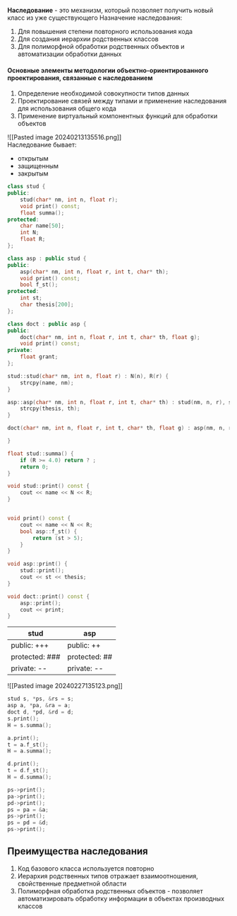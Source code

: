 **Наследование** - это механизм, который позволяет получить новый класс из уже существующего
Назначение наследования:
1. Для повышения степени повторного использования кода
2. Для создания иерархии родственных классов
3. Для полиморфной обработки родственных объектов и автоматизации обработки данных
#### Основные элементы методологии объектно-ориентированного проектирования, связанные с наследованием
1. Определение необходимой совокупности типов данных
2. Проектирование связей между типами и применение наследования для использования общего кода
3. Применение виртуальный компонентных функций для обработки объектов  

![[Pasted image 20240213135516.png]]  
Наследование бывает:
- открытым
- защищенным
- закрытым
```cpp
class stud {
public:
	stud(char* nm, int n, float r);
	void print() const;
	float summa();
protected:
	char name[50];
	int N;
	float R;
};

class asp : public stud {
public:
	asp(char* nm, int n, float r, int t, char* th);
	void print() const;
	bool f_st();
protected:
	int st;
	char thesis[200];
};

class doct : public asp {
public:
	doct(char* nm, int n, float r, int t, char* th, float g);
	void print() const;
private:
	float grant;
};

stud::stud(char* nm, int n, float r) : N(n), R(r) {
	strcpy(name, nm);
}

asp::asp(char* nm, int n, float r, int t, char* th) : stud(nm, n, r), st(t) {
	strcpy(thesis, th);
}

doct(char* nm, int n, float r, int t, char* th, float g) : asp(nm, n, r, t, th), grant(g) {

}

float stud::summa() {
	if (R >= 4.0) return ? ;
	return 0;
}

void stud::print() const {
	cout << name << N << R;
}


void print() const {
	cout << name << N << R;
	bool asp::f_st() {
		return (st > 5);
	}
}

void asp::print() {
	stud::print();
	cout << st << thesis;
}

void doct::print() const {
	asp::print();
	cout << print;
}

```

| stud | asp |
| ---- | ---- |
| public: +++ | public: ++ |
| protected: ### | protected: ## |
| private: -- | private: -- |
![[Pasted image 20240227135123.png]]  
```cpp
stud s, *ps, &rs = s;
asp a, *pa, &ra = a;
doct d, *pd, &rd = d;
s.print();
H = s.summa();

a.print();
t = a.f_st();
H = a.summa();

d.print();
t = d.f_st();
H = d.summa();

ps->print();  
pa->print();  
pd->print();
ps = pa = &a;  
ps->print();
ps = pd = &d;
ps->print(); 
```
## Преимущества наследования
1. Код базового класса используется повторно
2. Иерархия родственных типов отражает взаимоотношения, свойственные предметной области
3. Полиморфная обработка родственных объектов - позволяет автоматизировать обработку информации в объектах производных классов